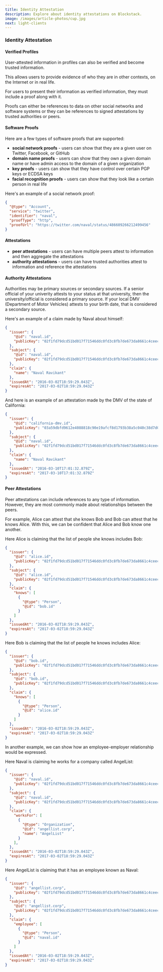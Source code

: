 ```yaml
---
title: Identity Attestation
description: Explore about identity attestations on Blockstack.
image: /images/article-photos/cup.jpg
next: light-clients
---
```


### Identity Attestation

#### Verified Profiles

User-attested information in profiles can also be verified and become trusted information.

This allows users to provide evidence of who they are in other contexts, on the Internet or in real life.

For users to present their information as verified information, they must include a proof along with it.

Proofs can either be references to data on other social networks and software systems or they can be references to signed attestations by trusted authorities or peers.

#### Software Proofs

Here are a few types of software proofs that are supported:

- **social network proofs** - users can show that they are a given user on Twitter, Facebook, or GitHub
- **domain name proofs** - users can show that they own a given domain name or have admin access to the domain of a given organization
- **key proofs** - users can show that they have control over certain PGP keys or ECDSA keys
- **facial recognition proofs** - users can show that they look like a certain person in real life

Here's an example of a social network proof:

```json
{
  "@type": "Account",
  "service": "twitter",
  "identifier": "naval",
  "proofType": "http",
  "proofUrl": "https://twitter.com/naval/status/486609266212499456"
}
```

#### Attestations

- **peer attestations** - users can have multiple peers attest to information and then aggregate the attestations
- **authority attestations** - users can have trusted authorities attest to information and reference the attestations

#### Authority Attestations

Authorities may be primary sources or secondary sources. If a senior official of your univerity attests to your status at that university, then the university/official is considered a primary source. If your local DMV (Department of Motor Vehicles) attests to your birth date, that is considered a secondary source.

Here's an example of a claim made by Naval about himself:

```json
{
  "issuer": {
    "@id": "naval.id",
    "publicKey": "02f1fd79dcd51bd017f71546ddc0fd3c8fb7de673da8661c4ceec0463dc991cc7e"
  },
  "subject": {
    "@id": "naval.id",
    "publicKey": "02f1fd79dcd51bd017f71546ddc0fd3c8fb7de673da8661c4ceec0463dc991cc7e"
  },
  "claim": {
    "name": "Naval Ravikant"
  }, 
  "issuedAt": "2016-03-02T18:59:29.043Z", 
  "expiresAt": "2017-03-02T18:59:29.043Z"
}
```

And here is an example of an attestation made by the DMV of the state of California:

```json
{
  "issuer": {
    "@id": "california-dmv.id",
    "publicKey": "03a59dbfd9612e4088818c90e19afcf8d1793b38a5c040c38d7d07bb7d39d86d72"
  },
  "subject": {
    "@id": "naval.id",
    "publicKey": "02f1fd79dcd51bd017f71546ddc0fd3c8fb7de673da8661c4ceec0463dc991cc7e"
  },
  "claim": {
    "name": "Naval Ravikant"
  }, 
  "issuedAt": "2016-03-10T17:01:32.879Z",
  "expiresAt": "2017-03-10T17:01:32.879Z"
}
```

#### Peer Attestations

Peer attestations can include references to any type of information. However, they are most commonly made about relationships between the peers.

For example, Alice can attest that she knows Bob and Bob can attest that he knows Alice. With this, we can be confident that Alice and Bob know one another.

Here Alice is claiming that the list of people she knows includes Bob:

```json
{
  "issuer": {
    "@id": "alice.id",
    "publicKey": "02f1fd79dcd51bd017f71546ddc0fd3c8fb7de673da8661c4ceec0463dc991cc7e"
  },
  "subject": {
    "@id": "alice.id",
    "publicKey": "02f1fd79dcd51bd017f71546ddc0fd3c8fb7de673da8661c4ceec0463dc991cc7e"
  },
  "claim": {
    "knows": [
      {
        "@type": "Person",
        "@id": "bob.id"
      }
    ]
  }, 
  "issuedAt": "2016-03-02T18:59:29.043Z", 
  "expiresAt": "2017-03-02T18:59:29.043Z"
}
```

Here Bob is claiming that the list of people he knows includes Alice:

```json
{
  "issuer": {
    "@id": "bob.id",
    "publicKey": "02f1fd79dcd51bd017f71546ddc0fd3c8fb7de673da8661c4ceec0463dc991cc7e"
  },
  "subject": {
    "@id": "bob.id",
    "publicKey": "02f1fd79dcd51bd017f71546ddc0fd3c8fb7de673da8661c4ceec0463dc991cc7e"
  },
  "claim": {
    "knows": [
      {
        "@type": "Person",
        "@id": "alice.id"
      }
    ]
  }, 
  "issuedAt": "2016-03-02T18:59:29.043Z", 
  "expiresAt": "2017-03-02T18:59:29.043Z"
}
```

In another example, we can show how an employee-employer relationship would be expressed.

Here Naval is claiming he works for a company called AngelList:

```json
{
  "issuer": {
    "@id": "naval.id",
    "publicKey": "02f1fd79dcd51bd017f71546ddc0fd3c8fb7de673da8661c4ceec0463dc991cc7e"
  },
  "subject": {
    "@id": "naval.id",
    "publicKey": "02f1fd79dcd51bd017f71546ddc0fd3c8fb7de673da8661c4ceec0463dc991cc7e"
  },
  "claim": {
    "worksFor": [
      {
        "@type": "Organization",
        "@id": "angellist.corp",
        "name": "AngelList"
      }
    ],
  }, 
  "issuedAt": "2016-03-02T18:59:29.043Z", 
  "expiresAt": "2017-03-02T18:59:29.043Z"
}
```

Here AngelList is claiming that it has an employee known as Naval:

```json
{
  "issuer": {
    "@id": "angellist.corp",
    "publicKey": "02f1fd79dcd51bd017f71546ddc0fd3c8fb7de673da8661c4ceec0463dc991cc7e"
  },
  "subject": {
    "@id": "angellist.corp",
    "publicKey": "02f1fd79dcd51bd017f71546ddc0fd3c8fb7de673da8661c4ceec0463dc991cc7e"
  },
  "claim": {
    "employee": [
      {
        "@type": "Person",
        "@id": "naval.id"
      }
    ]
  }, 
  "issuedAt": "2016-03-02T18:59:29.043Z", 
  "expiresAt": "2017-03-02T18:59:29.043Z"
}
```
